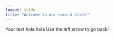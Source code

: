 ```yaml
---
layout: slide
title: "Welcome to our second slide!"
---
```

Your text hola hola
Use the left arrow to go back!

